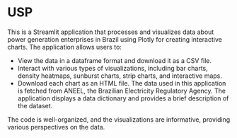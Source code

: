 # USP

This is a Streamlit application that processes and visualizes data about power generation enterprises in Brazil using Plotly for creating interactive charts. The application allows users to:

 - View the data in a dataframe format and download it as a CSV file.
 - Interact with various types of visualizations, including bar charts, density heatmaps, sunburst charts, strip charts, and interactive maps.
 - Download each chart as an HTML file.
The data used in this application is fetched from ANEEL, the Brazilian Electricity Regulatory Agency. The application displays a data dictionary and provides a brief description of the dataset.

The code is well-organized, and the visualizations are informative, providing various perspectives on the data. 
